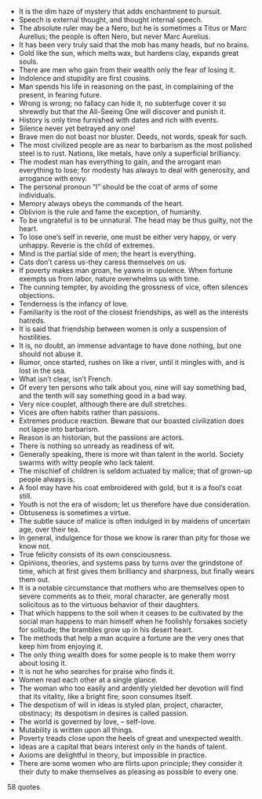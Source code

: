  - It is the dim haze of mystery that adds enchantment to pursuit.
 - Speech is external thought, and thought internal speech.
 - The absolute ruler may be a Nero, but he is sometimes a Titus or Marc Aurelius; the people is often Nero, but never Marc Aurelius.
 - It has been very truly said that the mob has many heads, but no brains.
 - Gold like the sun, which melts wax, but hardens clay, expands great souls.
 - There are men who gain from their wealth only the fear of losing it.
 - Indolence and stupidity are first cousins.
 - Man spends his life in reasoning on the past, in complaining of the present, in fearing future.
 - Wrong is wrong; no fallacy can hide it, no subterfuge cover it so shrewdly but that the All-Seeing One will discover and punish it.
 - History is only time furnished with dates and rich with events.
 - Silence never yet betrayed any one!
 - Brave men do not boast nor bluster. Deeds, not words, speak for such.
 - The most civilized people are as near to barbarism as the most polished steel is to rust. Nations, like metals, have only a superficial brilliancy.
 - The modest man has everything to gain, and the arrogant man everything to lose; for modesty has always to deal with generosity, and arrogance with envy.
 - The personal pronoun “I” should be the coat of arms of some individuals.
 - Memory always obeys the commands of the heart.
 - Oblivion is the rule and fame the exception, of humanity.
 - To be ungrateful is to be unnatural. The head may be thus guilty, not the heart.
 - To lose one’s self in reverie, one must be either very happy, or very unhappy. Reverie is the child of extremes.
 - Mind is the partial side of men; the heart is everything.
 - Cats don’t caress us-they caress themselves on us.
 - If poverty makes man groan, he yawns in opulence. When fortune exempts us from labor, nature overwhelms us with time.
 - The cunning tempter, by avoiding the grossness of vice, often silences objections.
 - Tenderness is the infancy of love.
 - Familiarity is the root of the closest friendships, as well as the interests hatreds.
 - It is said that friendship between women is only a suspension of hostilities.
 - It is, no doubt, an immense advantage to have done nothing, but one should not abuse it.
 - Rumor, once started, rushes on like a river, until it mingles with, and is lost in the sea.
 - What isn’t clear, isn’t French.
 - Of every ten persons who talk about you, nine will say something bad, and the tenth will say something good in a bad way.
 - Very nice couplet, although there are dull stretches.
 - Vices are often habits rather than passions.
 - Extremes produce reaction. Beware that our boasted civilization does not lapse into barbarism.
 - Reason is an historian, but the passions are actors.
 - There is nothing so unready as readiness of wit.
 - Generally speaking, there is more wit than talent in the world. Society swarms with witty people who lack talent.
 - The mischief of children is seldom actuated by malice; that of grown-up people always is.
 - A fool may have his coat embroidered with gold, but it is a fool’s coat still.
 - Youth is not the era of wisdom; let us therefore have due consideration.
 - Obtuseness is sometimes a virtue.
 - The subtle sauce of malice is often indulged in by maidens of uncertain age, over their tea.
 - In general, indulgence for those we know is rarer than pity for those we know not.
 - True felicity consists of its own consciousness.
 - Opinions, theories, and systems pass by turns over the grindstone of time, which at first gives them brilliancy and sharpness, but finally wears them out.
 - It is a notable circumstance that mothers who are themselves open to severe comments as to their, moral character, are generally most solicitous as to the virtuous behavior of their daughters.
 - That which happens to the soil when it ceases to be cultivated by the social man happens to man himself when he foolishly forsakes society for solitude; the brambles grow up in his desert heart.
 - The methods that help a man acquire a fortune are the very ones that keep him from enjoying it.
 - The only thing wealth does for some people is to make them worry about losing it.
 - It is not he who searches for praise who finds it.
 - Women read each other at a single glance.
 - The woman who too easily and ardently yielded her devotion will find that its vitality, like a bright fire, soon consumes itself.
 - The despotism of will in ideas is styled plan, project, character, obstinacy; its despotism in desires is called passion.
 - The world is governed by love, – self-love.
 - Mutability is written upon all things.
 - Poverty treads close upon the heels of great and unexpected wealth.
 - Ideas are a capital that bears interest only in the hands of talent.
 - Axioms are delightful in theory, but impossible in practice.
 - There are some women who are flirts upon principle; they consider it their duty to make themselves as pleasing as possible to every one.

58 quotes